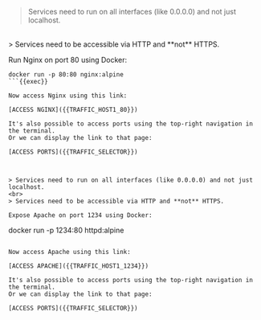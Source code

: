 
> Services need to run on all interfaces (like 0.0.0.0) and not just localhost.
<br>
> Services need to be accessible via HTTP and **not** HTTPS.

Run Nginx on port 80 using Docker:

```
docker run -p 80:80 nginx:alpine
```{{exec}}

Now access Nginx using this link:

[ACCESS NGINX]({{TRAFFIC_HOST1_80}})

It's also possible to access ports using the top-right navigation in the terminal.
Or we can display the link to that page:

[ACCESS PORTS]({{TRAFFIC_SELECTOR}})



> Services need to run on all interfaces (like 0.0.0.0) and not just localhost.
<br>
> Services need to be accessible via HTTP and **not** HTTPS.

Expose Apache on port 1234 using Docker:

```
docker run -p 1234:80 httpd:alpine
```{{exec}}

Now access Apache using this link:

[ACCESS APACHE]({{TRAFFIC_HOST1_1234}})

It's also possible to access ports using the top-right navigation in the terminal.
Or we can display the link to that page:

[ACCESS PORTS]({{TRAFFIC_SELECTOR}})